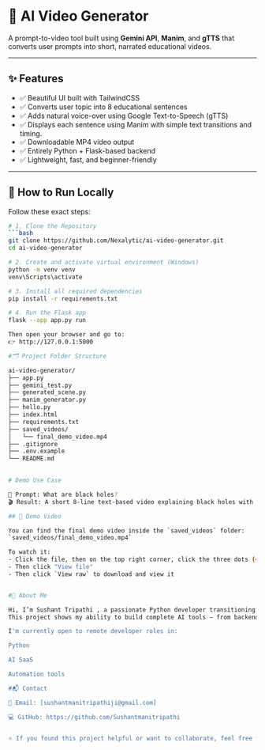# 🎥 AI Video Generator

A prompt-to-video tool built using **Gemini API**, **Manim**, and **gTTS** that converts user prompts into short, narrated educational videos.

---

## ✨ Features

- ✅ Beautiful UI built with TailwindCSS
- ✅ Converts user topic into 8 educational sentences
- ✅ Adds natural voice-over using Google Text-to-Speech (gTTS)
- ✅ Displays each sentence using Manim with simple text transitions and timing.
- ✅ Downloadable MP4 video output
- ✅ Entirely Python + Flask-based backend
- ✅ Lightweight, fast, and beginner-friendly

---

## 🚀 How to Run Locally

Follow these exact steps:

```bash
# 1. Clone the Repository
```bash
git clone https://github.com/Nexalytic/ai-video-generator.git
cd ai-video-generator

# 2. Create and activate virtual environment (Windows)
python -m venv venv
venv\Scripts\activate

# 3. Install all required dependencies
pip install -r requirements.txt

# 4. Run the Flask app
flask --app app.py run

Then open your browser and go to:
👉 http://127.0.0.1:5000

#🗂️ Project Folder Structure

ai-video-generator/
├── app.py
├── gemini_test.py
├── generated_scene.py
├── manim_generator.py
├── hello.py
├── index.html
├── requirements.txt
├── saved_videos/
│   └── final_demo_video.mp4
├── .gitignore
├── .env.example
└── README.md
            

# Demo Use Case

📌 Prompt: What are black holes?
🎬 Result: A short 8-line text-based video explaining black holes with voice-over, ready to download and share.

## 🎥 Demo Video

You can find the final demo video inside the `saved_videos` folder:
`saved_videos/final_demo_video.mp4`

To watch it:
- Click the file, then on the top right corner, click the three dots (⋯)
- Then click "View file"
- Then click `View raw` to download and view it


#🤝 About Me

Hi, I’m Sushant Tripathi , a passionate Python developer transitioning into tech.
This project shows my ability to build complete AI tools — from backend logic to frontend UI and deployment-ready structure.

I'm currently open to remote developer roles in:

Python

AI SaaS

Automation tools

#📬 Contact

📧 Email: [sushantmanitripathiji@gmail.com] 

💻 GitHub: https://github.com/Sushantmanitripathi


⭐ If you found this project helpful or want to collaborate, feel free to connect!
